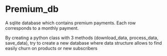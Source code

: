 # Premium_db

A sqlite database which contains premium payments. Each row corresponds to a monthly payment.

By creating a python class with 3 methods (download_data, process_data, save_data), try to create a new database where data structure allows to find easily churn on products or new subscribers
